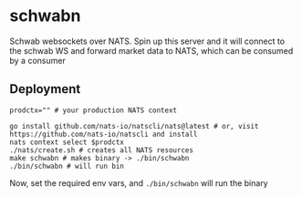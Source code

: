 # schwabn

Schwab websockets over NATS. Spin up this server and it will connect to the schwab WS
and forward market data to NATS, which can be consumed by a consumer

## Deployment

```shell
prodctx="" # your production NATS context

go install github.com/nats-io/natscli/nats@latest # or, visit https://github.com/nats-io/natscli and install
nats context select $prodctx
./nats/create.sh # creates all NATS resources
make schwabn # makes binary -> ./bin/schwabn
./bin/schwabn # will run bin
```

Now, set the required env vars, and `./bin/schwabn` will run the binary